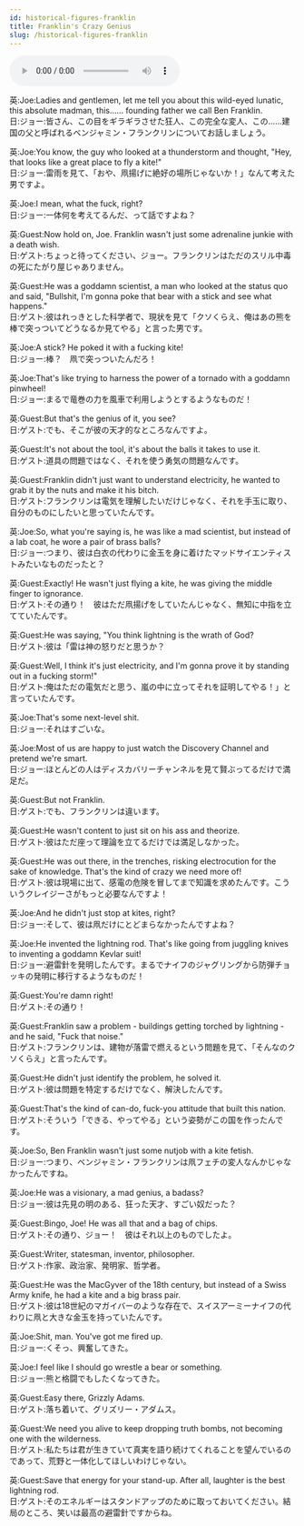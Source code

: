 ```yaml
---
id: historical-figures-franklin
title: Franklin's Crazy Genius
slug: /historical-figures-franklin
---
```


<audio controls src="audio/historical-figures-franklin.mp3"></audio>

英:Joe:Ladies and gentlemen, let me tell you about this wild-eyed lunatic, this absolute madman, this…… founding father we call Ben Franklin.  
日:ジョー:皆さん、この目をギラギラさせた狂人、この完全な変人、この……建国の父と呼ばれるベンジャミン・フランクリンについてお話しましょう。

英:Joe:You know, the guy who looked at a thunderstorm and thought, "Hey, that looks like a great place to fly a kite!"  
日:ジョー:雷雨を見て、「おや、凧揚げに絶好の場所じゃないか！」なんて考えた男ですよ。

英:Joe:I mean, what the fuck, right?  
日:ジョー:一体何を考えてるんだ、って話ですよね？

英:Guest:Now hold on, Joe. Franklin wasn't just some adrenaline junkie with a death wish.  
日:ゲスト:ちょっと待ってください、ジョー。フランクリンはただのスリル中毒の死にたがり屋じゃありません。

英:Guest:He was a goddamn scientist, a man who looked at the status quo and said, "Bullshit, I'm gonna poke that bear with a stick and see what happens."  
日:ゲスト:彼はれっきとした科学者で、現状を見て「クソくらえ、俺はあの熊を棒で突っついてどうなるか見てやる」と言った男です。

英:Joe:A stick? He poked it with a fucking kite!  
日:ジョー:棒？　凧で突っついたんだろ！

英:Joe:That's like trying to harness the power of a tornado with a goddamn pinwheel!  
日:ジョー:まるで竜巻の力を風車で利用しようとするようなものだ！

英:Guest:But that's the genius of it, you see?  
日:ゲスト:でも、そこが彼の天才的なところなんですよ。

英:Guest:It's not about the tool, it's about the balls it takes to use it.  
日:ゲスト:道具の問題ではなく、それを使う勇気の問題なんです。

英:Guest:Franklin didn't just want to understand electricity, he wanted to grab it by the nuts and make it his bitch.  
日:ゲスト:フランクリンは電気を理解したいだけじゃなく、それを手玉に取り、自分のものにしたいと思っていたんです。

英:Joe:So, what you're saying is, he was like a mad scientist, but instead of a lab coat, he wore a pair of brass balls?  
日:ジョー:つまり、彼は白衣の代わりに金玉を身に着けたマッドサイエンティストみたいなものだったと？

英:Guest:Exactly! He wasn't just flying a kite, he was giving the middle finger to ignorance.  
日:ゲスト:その通り！　彼はただ凧揚げをしていたんじゃなく、無知に中指を立てていたんです。

英:Guest:He was saying, "You think lightning is the wrath of God?  
日:ゲスト:彼は「雷は神の怒りだと思うか？

英:Guest:Well, I think it's just electricity, and I'm gonna prove it by standing out in a fucking storm!"  
日:ゲスト:俺はただの電気だと思う、嵐の中に立ってそれを証明してやる！」と言っていたんです。

英:Joe:That's some next-level shit.  
日:ジョー:それはすごいな。

英:Joe:Most of us are happy to just watch the Discovery Channel and pretend we're smart.  
日:ジョー:ほとんどの人はディスカバリーチャンネルを見て賢ぶってるだけで満足だ。

英:Guest:But not Franklin.  
日:ゲスト:でも、フランクリンは違います。

英:Guest:He wasn't content to just sit on his ass and theorize.  
日:ゲスト:彼はただ座って理論を立てるだけでは満足しなかった。

英:Guest:He was out there, in the trenches, risking electrocution for the sake of knowledge. That's the kind of crazy we need more of!  
日:ゲスト:彼は現場に出て、感電の危険を冒してまで知識を求めたんです。こういうクレイジーさがもっと必要なんですよ！

英:Joe:And he didn't just stop at kites, right?  
日:ジョー:そして、彼は凧だけにとどまらなかったんですよね？

英:Joe:He invented the lightning rod. That's like going from juggling knives to inventing a goddamn Kevlar suit!  
日:ジョー:避雷針を発明したんです。まるでナイフのジャグリングから防弾チョッキの発明に移行するようなものだ！

英:Guest:You're damn right!  
日:ゲスト:その通り！

英:Guest:Franklin saw a problem - buildings getting torched by lightning - and he said, "Fuck that noise."  
日:ゲスト:フランクリンは、建物が落雷で燃えるという問題を見て、「そんなのクソくらえ」と言ったんです。

英:Guest:He didn't just identify the problem, he solved it.  
日:ゲスト:彼は問題を特定するだけでなく、解決したんです。

英:Guest:That's the kind of can-do, fuck-you attitude that built this nation.  
日:ゲスト:そういう「できる、やってやる」という姿勢がこの国を作ったんです。

英:Joe:So, Ben Franklin wasn't just some nutjob with a kite fetish.  
日:ジョー:つまり、ベンジャミン・フランクリンは凧フェチの変人なんかじゃなかったんですね。

英:Joe:He was a visionary, a mad genius, a badass?  
日:ジョー:彼は先見の明のある、狂った天才、すごい奴だった？

英:Guest:Bingo, Joe! He was all that and a bag of chips.  
日:ゲスト:その通り、ジョー！　彼はそれ以上のものでしたよ。

英:Guest:Writer, statesman, inventor, philosopher.  
日:ゲスト:作家、政治家、発明家、哲学者。

英:Guest:He was the MacGyver of the 18th century, but instead of a Swiss Army knife, he had a kite and a big brass pair.  
日:ゲスト:彼は18世紀のマガイバーのような存在で、スイスアーミーナイフの代わりに凧と大きな金玉を持っていたんです。

英:Joe:Shit, man. You've got me fired up.  
日:ジョー:くそっ、興奮してきた。

英:Joe:I feel like I should go wrestle a bear or something.  
日:ジョー:熊と格闘でもしたくなってきた。

英:Guest:Easy there, Grizzly Adams.  
日:ゲスト:落ち着いて、グリズリー・アダムス。

英:Guest:We need you alive to keep dropping truth bombs, not becoming one with the wilderness.  
日:ゲスト:私たちは君が生きていて真実を語り続けてくれることを望んでいるのであって、荒野と一体化してほしいわけじゃない。

英:Guest:Save that energy for your stand-up. After all, laughter is the best lightning rod.  
日:ゲスト:そのエネルギーはスタンドアップのために取っておいてください。結局のところ、笑いは最高の避雷針ですからね。